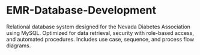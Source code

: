 # EMR-Database-Development
Relational database system designed for the Nevada Diabetes Association using MySQL. Optimized for data retrieval, security with role-based access, and automated procedures. Includes use case, sequence, and process flow diagrams.
